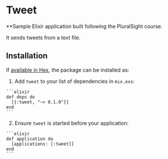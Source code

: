 # Tweet

**Sample Elixir application built following the PluralSight course.

It sends tweets from a text file.

## Installation

If [available in Hex](https://hex.pm/docs/publish), the package can be installed as:

  1. Add `tweet` to your list of dependencies in `mix.exs`:

    ```elixir
    def deps do
      [{:tweet, "~> 0.1.0"}]
    end
    ```

  2. Ensure `tweet` is started before your application:

    ```elixir
    def application do
      [applications: [:tweet]]
    end
    ```

